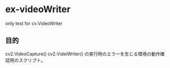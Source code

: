 # ex-videoWriter
only test for cv.VideoWriter

## 目的
cv2.VideoCapture()
cv2.VideiWriter()
の実行時のエラーを生じる環境の動作確認用のスクリプト。

